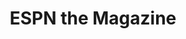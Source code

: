 ---
collection_archive: true
collection_awards: []
collection_category:
  - Editorial
  - Reportage
  - Humor
  - Sports + Athletes
  - Still Life + Details
  - Environments
  - Portraits
  - Color
collection_content: 
collection_cover: https://d1sf55qlb7p6hz.cloudfront.net/cactus-16.jpg
collection_cover_mobile: https://d1sf55qlb7p6hz.cloudfront.net/verticalcovers-24.jpg
collection_description: >-
  Cactus League examines the intersection of fan culture and professional
  athletes during spring workouts. Baseball’s spring training brings the fans
  and players together while the hope for a new season breeds a jovial and loose
  atmosphere between the two.


  Featured on _PDN Photo of the Day._
collection_description_alignment: left
collection_exhibition: []
collection_filter: Commissioned + Stock
collection_hidden: false
collection_meta: Cactus League 
collection_preview:
  - https://d1sf55qlb7p6hz.cloudfront.net/espn_cactus_covers-1.jpg
  - https://d1sf55qlb7p6hz.cloudfront.net/espn_cactus_covers-2.jpg
  - https://d1sf55qlb7p6hz.cloudfront.net/espn_cactus_covers-3.jpg
  - https://d1sf55qlb7p6hz.cloudfront.net/espn_cactus_covers-4.jpg
cover_image: https://d1sf55qlb7p6hz.cloudfront.net/social-22.jpg
date: 
hide_footer: true 
logo: 
navigation_theme: white
px_extra: true
slug: cactus-league
theme_color: "#FDE583"
theme_color_all_works: FB548C"
title: ESPN the Magazine
collection_blocks:
  - _bookshop_name: collections/media-row-start
    row_alignment: between
  - _bookshop_name: collections/media-element 
    color: "#B1CD6B"
    image:  https://d1sf55qlb7p6hz.cloudfront.net/cactus-1.jpg
    margin_left: '20'
    margin_right: '0'
    margin_y: '100'
    width: '60'
  - _bookshop_name: collections/media-row
    row_alignment: between
  - _bookshop_name: collections/media-element 
    color: "#F6E483"
    image:  https://d1sf55qlb7p6hz.cloudfront.net/cactus-3.jpg
    margin_left: '5'
    margin_y: '100'
    width: '33'
  - _bookshop_name: collections/media-element 
    color: "#EEA998"
    image: https://d1sf55qlb7p6hz.cloudfront.net/cactus-2.jpg
    margin_left: '0'
    margin_right: '15'
    margin_y: '400'
    width: '40'
  - _bookshop_name: collections/media-row
    row_alignment: between
  - _bookshop_name: collections/media-element 
    color: "#CAD9E2"
    image:  https://d1sf55qlb7p6hz.cloudfront.net/cactus-4.jpg
    margin_left: '25'
    margin_y: '100'
    width: '50'
  - _bookshop_name: collections/media-row
    row_alignment: between
  - _bookshop_name: collections/media-element 
    color: "#F93832"
    image:  https://d1sf55qlb7p6hz.cloudfront.net/cactus-5.jpg
    margin_left: '0'
    margin_right: '0'
    margin_y: '100'
    width: '33'
  - _bookshop_name: collections/media-element 
    color: "#FADABF"
    image:  https://d1sf55qlb7p6hz.cloudfront.net/cactus-6.jpg
    margin_left: '0'
    margin_right: '0'
    margin_y: '300'
    width: '60'
  - _bookshop_name: collections/media-row
    row_alignment: between
  - _bookshop_name: collections/media-element 
    color: "#5083E0"
    image:  https://d1sf55qlb7p6hz.cloudfront.net/cactus-7.jpg
    margin_left: '50'
    margin_right: '0'
    margin_y: '100'
    width: '33'
  - _bookshop_name: collections/media-row
    row_alignment: between
  - _bookshop_name: collections/media-element 
    color: "#DDE5F1"
    image:  https://d1sf55qlb7p6hz.cloudfront.net/cactus-8.jpg
    margin_left: '10'
    margin_right: '0'
    margin_y: '100'
    width: '50'
  - _bookshop_name: collections/media-element 
    color: "#FEE5DA"
    image:  https://d1sf55qlb7p6hz.cloudfront.net/cactus-9.jpg
    margin_left: '0'
    margin_right: '5'
    margin_y: '300'
    width: '30'
  - _bookshop_name: collections/media-element 
    color: "#EA113C"
    image:  https://d1sf55qlb7p6hz.cloudfront.net/cactus-10.jpg
    margin_left: '45'
    margin_right: '0'
    margin_y: '100'
    width: '40'
  - _bookshop_name: collections/media-row
    row_alignment: between
  - _bookshop_name: collections/media-element 
    color: "#92D09F"
    image:  https://d1sf55qlb7p6hz.cloudfront.net/cactus-11.jpg
    margin_left: '10'
    margin_y: '100'
    width: '60'
  - _bookshop_name: collections/media-row
    row_alignment: between
  - _bookshop_name: collections/media-element 
    color: "#8CABA5"
    image:  https://d1sf55qlb7p6hz.cloudfront.net/cactus-12.jpg
    margin_left: '5'
    margin_right: '0'
    margin_y: '400'
    width: '50'
  - _bookshop_name: collections/media-element 
    color: "#F4DFCE"
    image:  https://d1sf55qlb7p6hz.cloudfront.net/cactus-13.jpg
    margin_right: '10'
    margin_y: '100'
    width: '30'
  - _bookshop_name: collections/media-row
    row_alignment: between
  - _bookshop_name: collections/media-element 
    color: "#B0CB97"
    image:  https://d1sf55qlb7p6hz.cloudfront.net/cactus-14.jpg
    margin_left: '10'
    margin_right: '0'
    margin_y: '100'
    width: '33'
  - _bookshop_name: collections/media-element 
    color: "#3850A3"
    image:  https://d1sf55qlb7p6hz.cloudfront.net/cactus-15.jpg
    margin_left: '0'
    margin_right: '20'
    margin_y: '400'
    width: '33'
  - _bookshop_name: collections/media-row
    row_alignment: between
  - _bookshop_name: collections/media-element 
    color: "#CDE5F3"
    image:  https://d1sf55qlb7p6hz.cloudfront.net/cactus-16.jpg
    margin_left: '10'
    margin_y: '100'
    width: '66'
  - _bookshop_name: collections/media-row-end
collection_press:
  - content: _PDN Photo of the Day_
    template: popup-text-element
  - content: Press List Item
    template: popup-text-element
---